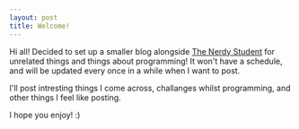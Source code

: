 ```yaml
---
layout: post
title: Welcome!
---
```


Hi all! Decided to set up a smaller blog alongside [The Nerdy Student](http://thenerdystudent.com) for unrelated things and things about programming! It won't have a schedule, and will be updated every once in a while when I want to post.

I'll post intresting things I come across, challanges whilst programming, and other things I feel like posting.

I hope you enjoy! :)
